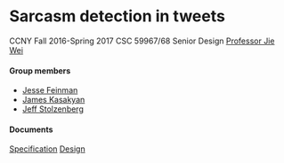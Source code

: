 # Sarcasm detection in tweets

CCNY Fall 2016-Spring 2017
CSC 59967/68 Senior Design
[Professor Jie Wei](http://www-cs.engr.ccny.cuny.edu/~csjie/)

#### Group members

* [Jesse Feinman](https://github.com/jessefeinman)
* [James Kasakyan](https://github.com/JKasakyan)
* [Jeff Stolzenberg](https://github.com/jsstolze)

#### Documents
[Specification](https://drive.google.com/file/d/0B2x-3KrueUw1OTBLeldSdWVCQU0/view?usp=sharing)
[Design](https://drive.google.com/open?id=0B2x-3KrueUw1SDRRSlZOQkNUZ0k)
